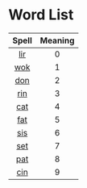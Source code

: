 # Word List

|Spell|Meaning|
|:-:|:-:|
|[lir](./dic/lir.md)|0|
|[wok](./dic/wok.md)|1|
|[don](./dic/don.md)|2|
|[rin](./dic/rin.md)|3|
|[cat](./dic/cat.md)|4|
|[fat](./dic/fat.md)|5|
|[sis](./dic/sis.md)|6|
|[set](./dic/set.md)|7|
|[pat](./dic/pat.md)|8|
|[cin](./dic/cin.md)|9|
